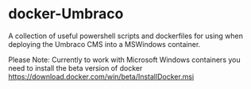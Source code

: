 # docker-Umbraco

A collection of useful powershell scripts and dockerfiles for using when deploying the Umbraco CMS into a MSWindows container.

Please Note: Currently to work with Microsoft Windows containers you need to install the beta version of docker https://download.docker.com/win/beta/InstallDocker.msi
